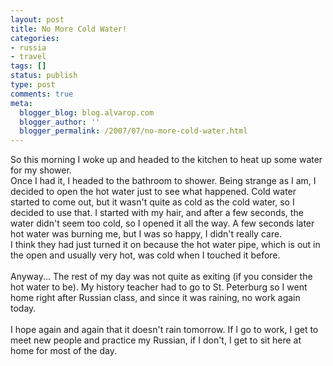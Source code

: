 ```yaml
---
layout: post
title: No More Cold Water!
categories:
- russia
- travel
tags: []
status: publish
type: post
comments: true
meta:
  blogger_blog: blog.alvarop.com
  blogger_author: ''
  blogger_permalink: /2007/07/no-more-cold-water.html
---
```

So this morning I woke up and headed to the kitchen to heat up some water for my shower.<br />Once I had it, I headed to the bathroom to shower. Being strange as I am, I decided to open the hot water just to see what happened. Cold water started to come out, but it wasn't quite as cold as the cold water, so I decided to use that. I started with my hair, and after a few seconds, the water didn't seem too cold, so I opened it all the way. A few seconds later hot water was burning me, but I was so happy, I didn't really care. <br />I think they had just turned it on because the hot water pipe, which is out in the open and usually very hot, was cold when I touched it before. <br /><br />Anyway... The rest of my day was not quite as exiting (if you consider the hot water to be). My history teacher had to go to St. Peterburg so I went home right after Russian class, and since it was raining, no work again today.<br /><br />I hope again and again that it doesn't rain tomorrow. If I go to work, I get to meet new people and practice my Russian, if I don't, I get to sit here at home for most of the day.

